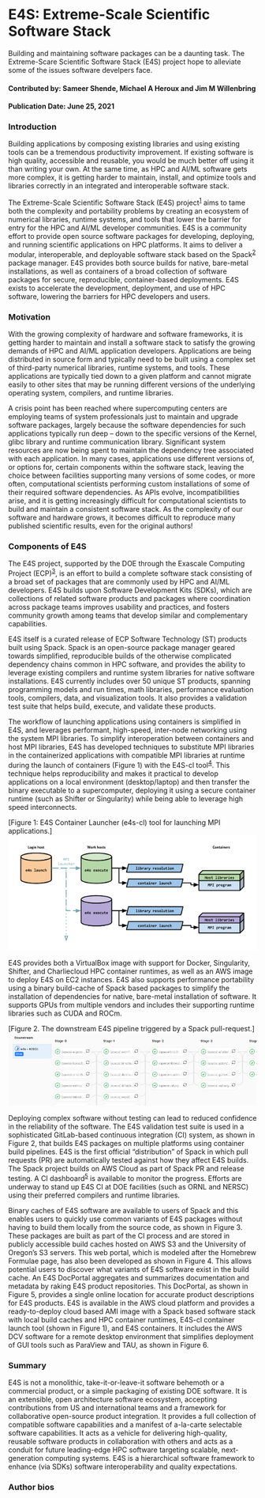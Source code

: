 # E4S: Extreme-Scale Scientific Software Stack

<!-- deck text start --> 
Building and maintaining software packages can be a daunting task. The Extreme-Scare Scientific Software Stack (E4S) project hope to alleviate some of the issues software develpers face. 
<!-- deck text end --> 

#### Contributed by: Sameer Shende, Michael A Heroux and Jim M Willenbring 
#### Publication Date: June 25, 2021

### Introduction

Building applications by composing existing libraries and using existing tools can be a tremendous productivity improvement. If existing software is high quality, accessible and reusable, you would be much better off using it than writing your own.  At the same time, as HPC and AI/ML software gets more complex, it is getting harder to maintain, install, and optimize tools and libraries correctly in an integrated and interoperable software stack.  

The Extreme-Scale Scientific Software Stack (E4S) project<sup>[1]</sup> aims to tame both the complexity and portability problems by creating an ecosystem of numerical libraries, runtime systems, and tools that lower the barrier for entry for the HPC and AI/ML developer communities. E4S is a community effort to provide open source software packages for developing, deploying, and running scientific applications on HPC platforms. It aims to deliver a modular, interoperable, and deployable software stack based on the Spack<sup>[2]</sup> package manager. E4S provides both source builds for native, bare-metal installations, as well as containers of a broad collection of software packages for secure, reproducible, container-based deployments. E4S exists to accelerate the development, deployment, and use of HPC software, lowering the barriers for HPC developers and users. 

### Motivation

With the growing complexity of hardware and software frameworks, it is getting harder to maintain and install a software stack to satisfy the growing demands of HPC and AI/ML application developers. Applications are being distributed in source form and typically need to be built using a complex set of third-party numerical libraries, runtime systems, and tools. These applications are typically tied down to a given platform and cannot migrate easily to other sites that may be running different versions of the underlying operating system, compilers, and runtime libraries.

A crisis point has been reached where supercomputing centers are employing teams of system professionals just to maintain and upgrade software packages, largely because the software dependencies for such applications typically run deep – down to the specific versions of the Kernel, glibc library and runtime communication library. Significant system resources are now being spent to maintain the dependency tree associated with each application. In many cases, applications use different versions of, or options for, certain components within the software stack, leaving the choice between facilities supporting many versions of some codes, or more often, computational scientists performing custom installations of some of their required software dependencies. As APIs evolve, incompatibilities arise, and it is getting increasingly difficult for computational scientists to build and maintain a consistent software stack. As the complexity of our software and hardware grows, it becomes difficult to reproduce many published scientific results, even for the original authors!

### Components of E4S

The E4S project, supported by the DOE through the Exascale Computing Project (ECP)<sup>[3]</sup>, is an effort to build a complete software stack consisting of a broad set of packages that are commonly used by HPC and AI/ML developers. E4S builds upon Software Development Kits (SDKs), which are collections of related software products and packages where coordination across package teams improves usability and practices, and fosters community growth among teams that develop similar and complementary capabilities.

E4S itself is a curated release of ECP Software Technology (ST) products built using Spack. Spack is an open-source package manager geared towards simplified, reproducible builds of the otherwise complicated dependency chains common in HPC software, and provides the ability to leverage existing compilers and runtime system libraries for native software installations. E4S currently includes over 50 unique ST products, spanning programming models and run times, math libraries, performance evaluation tools, compilers, data, and visualization tools. It also provides a validation test suite that helps build, execute, and validate these products.

The workflow of launching applications using containers is simplified in E4S, and leverages performant, high-speed, inter-node networking using the system MPI libraries. To simplify interoperation between containers and host MPI libraries, E4S has developed techniques to substitute MPI libraries in the containerized applications with compatible MPI libraries at runtime during the launch of containers (Figure 1) with the E4S-cl tool<sup>[4]</sup>. This technique helps reproducibility and makes it practical to develop applications on a local environment (desktop/laptop) and then transfer the binary executable to a supercomputer, deploying it using a secure container runtime (such as Shifter or Singularity) while being able to leverage high speed interconnects.

[Figure 1: E4S Container Launcher (e4s-cl) tool for launching MPI applications.]<img src='../../images/E4S-Blog-Container.png' class='page lightbox'>

E4S provides both a VirtualBox image with support for Docker, Singularity, Shifter, and Charliecloud HPC container runtimes, as well as an AWS image to deploy E4S on EC2 instances. E4S also supports performance portability using a binary build-cache of Spack based packages to simplify the installation of dependencies for native, bare-metal installation of software. It supports GPUs from multiple vendors and includes their supporting runtime libraries such as CUDA and ROCm.

[Figure 2. The downstream E4S pipeline triggered by a Spack pull-request.]<img src='../../images/E4S-Blog-Pipeline.png' class='page lightbox'>

Deploying complex software without testing can lead to reduced confidence in the reliability of the software. The E4S validation test suite is used in a sophisticated GitLab-based continuous integration (CI) system, as shown in Figure 2, that builds E4S packages on multiple platforms using container build pipelines. E4S is the first official “distribution” of Spack in which pull requests (PR) are automatically tested against how they affect E4S builds. The Spack project builds on AWS Cloud as part of Spack PR and release testing.  A CI dashboard<sup>[5]</sup> is available to monitor the progress. Efforts are underway to stand up E4S CI at DOE facilities (such as ORNL and NERSC) using their preferred compilers and runtime libraries.

<!--
[Figure 3: A searchable web-portal for users to discover pre-built E4S binaries in a Spack build cache.]<img src='../../images/E4S-Blog-Portal.png' class='page lightbox'>
[Figure 4: E4S build cache hosted at U. Oregon hosts over 50,000 Spack binaries.]<img src='../../images/E4S-Blog-Cache.png' class='page lightbox'>
-->

Binary caches of E4S software are available to users of Spack and this enables users to quickly use common variants of E4S packages without having to build them locally from the source code, as shown in Figure 3. These packages are built as part of the CI process and are stored in publicly accessible build caches hosted on AWS S3 and the University of Oregon’s S3 servers. This web portal, which is modeled after the Homebrew Formulae page, has also been developed as shown in Figure 4. This allows potential users to discover what variants of E4S software exist in the build cache. An E4S DocPortal aggregates and summarizes documentation and metadata by raking E4S product repositories. This DocPortal, as shown in Figure 5, provides a single online location for accurate product descriptions for E4S products. E4S is available in the AWS cloud platform and provides a ready-to-deploy cloud based AMI image with a Spack based software stack with local build caches and HPC container runtimes, E4S-cl container launch tool (shown in Figure 1), and E4S containers. It includes the AWS DCV software for a remote desktop environment that simplifies deployment of GUI tools such as ParaView and TAU, as shown in Figure 6. 

<!--
[Figure 5: E4S DocPortal is a single online location for accurate product descriptions. ]<img src='../../images/E4S-Blog-DocPortal.png' class='page lightbox'>

[Figure 6: E4S AMI deployed in an AWS instance.]<img src='../../images/E4S-Blog-AMI.png' class='page lightbox'>
-->

### Summary

E4S is not a monolithic, take-it-or-leave-it software behemoth or a commercial product, or a simple packaging of existing DOE software. It is an extensible, open architecture software ecosystem, accepting contributions from US and international teams and a framework for collaborative open-source product integration. It provides a full collection of compatible software capabilities and a manifest of a-la-carte selectable software capabilities. It acts as a vehicle for delivering high-quality, reusable software products in collaboration with others and acts as a conduit for future leading-edge HPC software targeting scalable, next-generation computing systems. E4S is a hierarchical software framework to enhance (via SDKs) software interoperability and quality expectations.

### Author bios

<!---
Publish: preview
Pinned: no
Topics: software engineering, testing, documentation, configuration and builds, release and deployment, projects and organizations
RSS update: 2021-06-25
--->

[1]: https://e4s.io 'E4S: Extreme-scale Scientific Software Stack'
[2]: https://spack.io 'Spack'
[3]: https://www.exascaleproject.org 'ECP: Exascale Computing Project'
[4]: https://github.com/e4S-Project/e4s-cl 'E4S-cl container launch tool'
[5]: https://cdash.spack.io 'Spack Dashboard'
